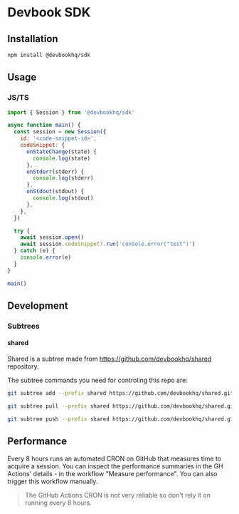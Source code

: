 # Devbook SDK

## Installation
```sh
npm install @devbookhq/sdk
```

## Usage

### JS/TS
```js
import { Session } from '@devbookhq/sdk'

async function main() {
  const session = new Session({
    id: '<code-snippet-id>',
    codeSnippet: {
      onStateChange(state) {
        console.log(state)
      },
      onStderr(stderr) {
        console.log(stderr)
      },
      onStdout(stdout) {
        console.log(stdout)
      },
    },
  })

  try {
    await session.open()
    await session.codeSnippet?.run('console.error("test")')
  } catch (e) {
    console.error(e)
  }
}

main()
```

## Development

### Subtrees

#### shared
Shared is a subtree made from https://github.com/devbookhq/shared repository.

The subtree commands you need for controling this repo are:
```bash
git subtree add --prefix shared https://github.com/devbookhq/shared.git master
```

```bash
git subtree pull --prefix shared https://github.com/devbookhq/shared.git master
```

```bash
git subtree push --prefix shared https://github.com/devbookhq/shared.git master
```

## Performance
Every 8 hours runs an automated CRON on GitHub that measures time to acquire a session. You can inspect the performance summaries in the GH Actions' details - in the workflow "Measure performance". 
You can also trigger this workflow manually.

> The GitHub Actions CRON is not very reliable so don't rely it on running every 8 hours.

